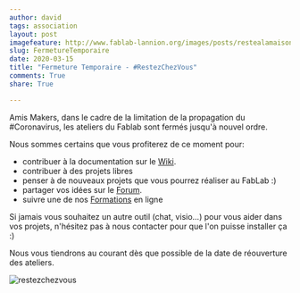 ```yaml
---
author: david
tags: association
layout: post
imagefeature: http://www.fablab-lannion.org/images/posts/restealamaison.jpg
slug: FermetureTemporaire
date: 2020-03-15
title: "Fermeture Temporaire - #RestezChezVous"
comments: True
share: True

---
```


Amis Makers, dans le cadre de la limitation de la propagation du #Coronavirus,
les ateliers du Fablab sont fermés jusqu'à nouvel ordre.

Nous sommes certains que vous profiterez de ce moment pour:

- contribuer à la documentation sur le [Wiki](https://wiki.fablab-lannion.org/index.php).
- contribuer à des projets libres
- penser à de nouveaux projets que vous pourrez réaliser au FabLab :)
- partager vos idées sur le [Forum](https://forum.fablab-lannion.org/).
- suivre une de nos [Formations](https://wiki.fablab-lannion.org/index.php?title=Cat%C3%A9gorie:Formation) en ligne

Si jamais vous souhaitez un autre outil (chat, visio...) pour vous aider dans vos projets, n'hésitez pas à nous contacter pour que l'on puisse installer ça :)

Nous vous tiendrons au courant dès que possible de la date de réouverture des ateliers.

![restezchezvous](http://www.fablab-lannion.org/images/posts/restealamaison.jpg)
